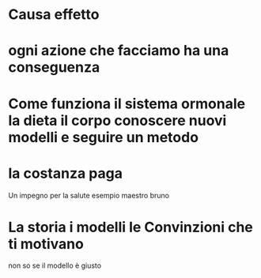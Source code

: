 
# Causa effetto 

# ogni azione che facciamo ha una conseguenza 



# Come funziona il sistema ormonale la dieta il corpo conoscere nuovi modelli e seguire un metodo 

# la costanza paga

Un impegno per la salute esempio maestro bruno 

# La storia i modelli le Convinzioni che ti motivano

non so se il modello è giusto 




<!--stackedit_data:
eyJoaXN0b3J5IjpbMTk4NTM5NDcxNiwxMTU4NDY2ODQwXX0=
-->